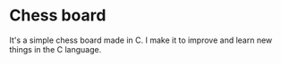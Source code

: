 # Chess board

It's a simple chess board made in C.
I make it to improve and learn new things in the C language.
